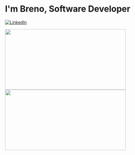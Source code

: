 # I'm Breno, Software Developer

<a href="https://www.linkedin.com/in/breno-lucas/" target="_blank"> ![LinkedIn](https://img.shields.io/badge/linkedin-%230077B5.svg?style=for-the-badge&logo=linkedin&logoColor=white)</a>

<img height="200em" width=400px src="https://github-readme-stats-eight-theta.vercel.app/api?username=brenolucks&show_icons=true&theme=dark&include_all_commits=true&count_private=true"/> 
<img height="200em" width=400px src="https://github-readme-stats-eight-theta.vercel.app/api/top-langs/?username=brenolucks&layout=compact&langs_count=8&theme=dark"/>




 



 
   
